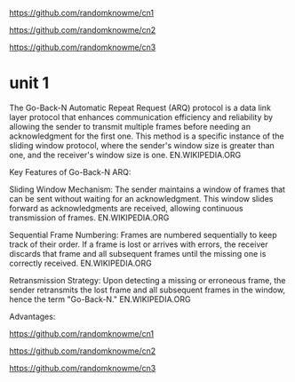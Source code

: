 https://github.com/randomknowme/cn1

https://github.com/randomknowme/cn2

https://github.com/randomknowme/cn3

# unit 1
The Go-Back-N Automatic Repeat Request (ARQ) protocol is a data link layer protocol that enhances communication efficiency and reliability by allowing the sender to transmit multiple frames before needing an acknowledgment for the first one. This method is a specific instance of the sliding window protocol, where the sender's window size is greater than one, and the receiver's window size is one. 
EN.WIKIPEDIA.ORG

Key Features of Go-Back-N ARQ:

Sliding Window Mechanism: The sender maintains a window of frames that can be sent without waiting for an acknowledgment. This window slides forward as acknowledgments are received, allowing continuous transmission of frames. 
EN.WIKIPEDIA.ORG

Sequential Frame Numbering: Frames are numbered sequentially to keep track of their order. If a frame is lost or arrives with errors, the receiver discards that frame and all subsequent frames until the missing one is correctly received. 
EN.WIKIPEDIA.ORG

Retransmission Strategy: Upon detecting a missing or erroneous frame, the sender retransmits the lost frame and all subsequent frames in the window, hence the term "Go-Back-N." 
EN.WIKIPEDIA.ORG

Advantages:

https://github.com/randomknowme/cn1

https://github.com/randomknowme/cn2

https://github.com/randomknowme/cn3

